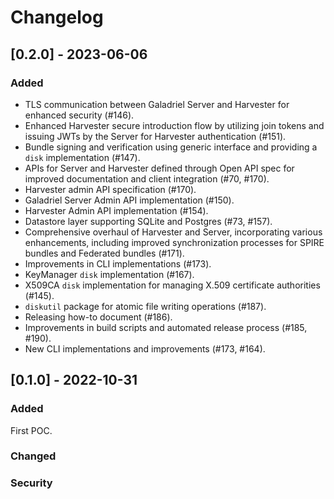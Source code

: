 # Changelog

## [0.2.0] - 2023-06-06

### Added

- TLS communication between Galadriel Server and Harvester for enhanced security (#146).
- Enhanced Harvester secure introduction flow by utilizing join tokens and issuing JWTs by the Server for Harvester authentication (#151).
- Bundle signing and verification using generic interface and providing a `disk` implementation (#147).
- APIs for Server and Harvester defined through Open API spec for improved documentation and client integration (#70, #170).
- Harvester admin API specification (#170).
- Galadriel Server Admin API implementation (#150).
- Harvester Admin API implementation (#154).
- Datastore layer supporting SQLite and Postgres (#73, #157).
- Comprehensive overhaul of Harvester and Server, incorporating various enhancements, including improved synchronization processes for SPIRE bundles and Federated bundles (#171).
- Improvements in CLI implementations (#173).
- KeyManager `disk` implementation (#167).
- X509CA `disk` implementation for managing X.509 certificate authorities (#145).
- `diskutil` package for atomic file writing operations (#187).
- Releasing how-to document (#186).
- Improvements in build scripts and automated release process (#185, #190).
- New CLI implementations and improvements (#173, #164).


## [0.1.0] - 2022-10-31

### Added

First POC.

### Changed
### Security
